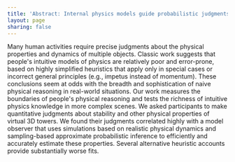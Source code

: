 ```yaml
---
title: 'Abstract: Internal physics models guide probabilistic judgments about object dynamics'
layout: page
sharing: false
---
```


Many human activities require precise judgments about the physical
properties and dynamics of multiple objects. Classic work suggests
that people's intuitive models of physics are relatively poor and
error-prone, based on highly simplified heuristics that apply only in
special cases or incorrect general principles (e.g., impetus instead
of momentum). These conclusions seem at odds with the breadth and
sophistication of naive physical reasoning in real-world
situations. Our work measures the boundaries of people's physical
reasoning and tests the richness of intuitive physics knowledge in
more complex scenes. We asked participants to make quantitative
judgments about stability and other physical properties of virtual 3D
towers. We found their judgments correlated highly with a model
observer that uses simulations based on realistic physical dynamics
and sampling-based approximate probabilistic inference to efficiently
and accurately estimate these properties. Several alternative
heuristic accounts provide substantially worse fits.
